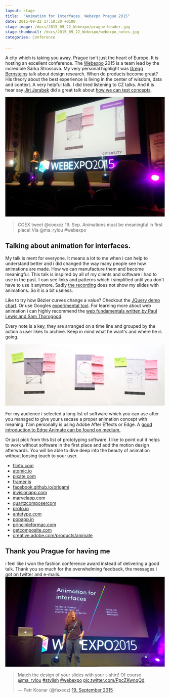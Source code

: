```yaml
---
layout: stage
title:  "Animation for Interfaces. Webexpo Prague 2015"
date: 2015-09-22 17:10:20 +0100
stage-image: /docs/2015_09_22_Webexpo/prague-header.jpg
stage-thumbnail: /docs/2015_09_22_Webexpo/webexpo_notes.jpg
categories: Conference

---
```



A city which is taking you away. Prague isn't just the heart of Europe. It is hosting an excellent conference. The <a href="http://webexpo.cz">Webexpo</a> 2015 is a team lead by the incredible Šárka Štrossová. My very personal highlight was <a href="https://twitter.com/greggcorp">Gregg Bernsteins</a> talk about design research. When do products become great? His theory about the best experience is living in the center of wisdom, data and context. A very helpful talk. I did tried listening to CZ talks. And it is hear say <a href="https://twitter.com/JiriJerabek">Jiri Jerabek</a> did a great talk about <a href="http://www.bbc.co.uk/rd/blog/2015/08/how-we-test-concepts">how we can test concepts</a>.

<a href="https://twitter.com/coexcz/status/645248726475407362"><img src="/docs/2015_09_22_Webexpo/CPRiTAwUcAAdA8S.jpg" alt="COEX tweet ‏@coexcz  19. Sep. Animations must be meaningful on first place! Via @ma_rylou #webexpo " class="image-center" /></a>
 
>COEX tweet ‏@coexcz  19. Sep. Animations must be meaningful in first place! Via @ma_rylou #webexpo 

<h2>Talking about animation for interfaces.</h2>
My talk is ment for everyone. It means a lot to me when i can help to understand better and i did changed the way many people see how animations are made. How we can manufacture them and become meaningful. This talk is inspired by all of my clients and software i had to use in the past. I can see links and patterns which i simplified until you don't have to use it anymore. Sadly <a href="http://webexpo.net/prague2015/talk/animation-for-interfaces/">the recording</a> does not show my slides with animations. So it is a bit useless.

Like to try how Bézier curves change a value? Checkout the <a href="http://jqueryui.com/resources/demos/effect/easing.html">JQuery demo chart</a>. Or use Googles <a href="https://googlesamples.github.io/web-fundamentals/samples/look-and-feel/animations/curve-playground.html">experimental tool</a>. For learning more about web animation i can highly recommend the <a href="https://developers.google.com/web/fundamentals/look-and-feel/animations/custom-easing">web fundamentals written by Paul Lewis and Sam Thorogood</a>.

Every note is a key, they are arranged on a time line and grouped by the action a user likes to archive. Keep in mind what he want's and where he is going.

<img src="/docs/2015_09_22_Webexpo/webexpo_notes.jpg" class="image-wide"/>


For my audience i selected a long list of software which you can use after you managed to give your usecase a proper animation concept with meaning. I'am personally is using Adobe After Effects or Edge. A <a href="https://medium.com/the-thinkmill/prototyping-ui-animation-2fe08e3a7932">good introduction to Edge Animate can be found on medium.</a>

Or just pick from this list of prototyping software. I like to point out it helps to work without software in the first place and add the motion design afterwards. You will be able to dive deep into the beauty of animation without loosing touch to your user.

* <a href="http://flinto.com">flinto.com</a>
* <a href="http://atomic.io">atomic.io</a>
* <a href="http://pixate.com">pixate.com</a>
* <a href="http://framer.js">framer.js</a>
* <a href="http://facebook.github.io/origami">facebook.github.io/origami</a>
* <a href="http://invisionapp.com">invisionapp.com</a>
* <a href="http://marvelapp.com">marvelapp.com</a>
* <a href="http://quartzcomposercom">quartzcomposercom</a>
* <a href="http://proto.io">proto.io</a>
* <a href="http://antetype.com">antetype.com</a>
* <a href="http://popapp.in">popapp.in</a>
* <a href="http://principleformac.com">principleformac.com</a>
* <a href="http://getcomposite.com">getcomposite.com</a>
* <a href="http://creative.adobe.com/products/animate">creative.adobe.com/products/animate</a>

<h2>Thank you Prague for having me</h2>
i feel like i won the fashion conference award instead of delivering a good talk. Thank you so much for the overwhelming feedback, the messages i got on twitter and e-mails.

<img src="/docs/2015_09_22_Webexpo/CPRCADYUAAALTy0.jpg" alt="Marie at the webexpo" class="image-center" />

> Match the design of your slides with your t-shirt! Of course <a href="https://twitter.com/ma_rylou">@ma_rylou</a> <a href="https://twitter.com/hashtag/stylish?src=hash">#stylish</a> <a href="https://twitter.com/hashtag/webexpo?src=hash">#webexpo</a> <a href="http://t.co/PpcZKwnqQd">pic.twitter.com/PpcZKwnqQd</a></p>&mdash; Petr Kosnar (@faxecz) <a href="https://twitter.com/faxecz/status/645213216717578240">19. September 2015</a></em>
